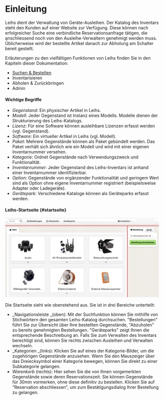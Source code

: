 # Einleitung

Leihs dient der Verwaltung von Geräte-Ausleihen. Der Katalog des Inventars steht den Kunden auf einer Website zur Verfügung. Diese können nach erfolgreicher Suche eine verbindliche Reservationsanfrage tätigen, die anschliessend noch von den Ausleihe-Verwaltern genehmigt werden muss. Üblicherweise wird der bestellte Artikel danach zur Abholung am Schalter bereit gestellt.

Erläuterungen zu den vielfältigen Funktionen von Leihs finden Sie in den Kapiteln dieser Dokumentation:

* [Suchen & Bestellen](/chapter1.md)
* Inventarisieren
* Abholen & Zurückbringen
* Admin

#### Wichtige Begriffe

* _Gegenstand_: Ein physischer Artikel in Leihs.
* _Modell_: Jeder Gegenstand ist Instanz eines Modells. Modelle dienen der Strukturierung des Leihs-Katalogs.
* _Lizenz_: Für eine Software können ausleihbare Lizenzen erfasst werden \(vgl. Gegenstand\).
* _Software_: Ein virtueller Artikel in Leihs \(vgl. Modell\). 
* _Paket_: Mehrere Gegenstände können als Paket gebündelt werden. Das Paket verhält sich ähnlich wie ein Modell und wird mit einer eigenen Inventarnummer versehen. 
* _Kategorie_: Ordnet Gegenstände nach Verwendungszweck und Funktionalität. 
* _Inventarnummer_: Jeder Gegenstand des Leihs-Inventars ist anhand einer Inventarnummer identifizierbar.
* _Option_: Gegenstände von ergänzender Funktionalität und geringem Wert sind als Option ohne eigene Inventarnummer registriert \(beispielsweise Adapter oder Ladegeräte\). 
* _Gerätepark_: Verschiedene Kataloge können als Geräteparks erfasst werden.

#### Leihs-Startseite {#startseite}

![](/assets/Ausleihen_Start.png)

Die Startseite sieht wie obenstehend aus. Sie ist in drei Bereiche unterteilt:

* _Navigationsleiste _\(oben\): Mit der Suchfunktion können Sie mithilfe von Stichwörtern den gesamten Leihs-Katalog durchsuchen. "Bestellungen" führt Sie zur Übersicht über Ihre bestellten Gegenstände, "Abzuholen" zu bereits genehmigten Bestellungen. "Geräteparks" zeigt Ihnen die entsprechende Beschreibung an. Falls Sie zum Verwalten des Inventars berechtigt sind, können Sie rechts zwischen Ausleihen und Verwalten wechseln. 
* _Kategorien _\(links\): Klicken Sie auf eines der Kategorie-Bilder, um die zugehörigen Gegenstände anzusehen. Wenn Sie den Mauszeiger über das Dreiecksymbol einer Kategorie bewegen, können Sie direkt zu einer Subkategorie gelangen. 
* _Warenkorb_ \(rechts\): Hier sehen Sie die von Ihnen vorgemerkten Gegenstände sowie deren Reservationszeit. Sie können Gegenstände für 30min vormerken, ohne diese definitiv zu bestellen. Klicken Sie auf "Reservation abschliessen", um zum Bestätigungsdialog Ihrer Bestellung zu gelangen. 



